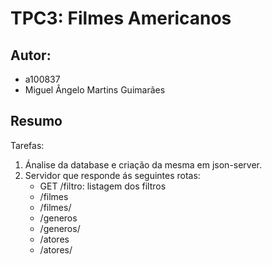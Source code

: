 # TPC3: Filmes Americanos

## Autor:
- a100837
- Miguel Ângelo Martins Guimarães

## Resumo
Tarefas:
1. Ánalise da database e criação da mesma em json-server.
2. Servidor que responde ás seguintes rotas:
	- GET /filtro: listagem dos filtros
	- /filmes
	- /filmes/<idfilme>
	- /generos
	- /generos/<idGenero>
	- /atores
	- /atores/<idAtor>

